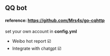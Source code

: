 ## QQ bot

#### reference: https://github.com/Mrs4s/go-cqhttp

set your own account in **config.yml**

* Weibo hot report ☑️
* Integrate with chatgpt ☑️ 








